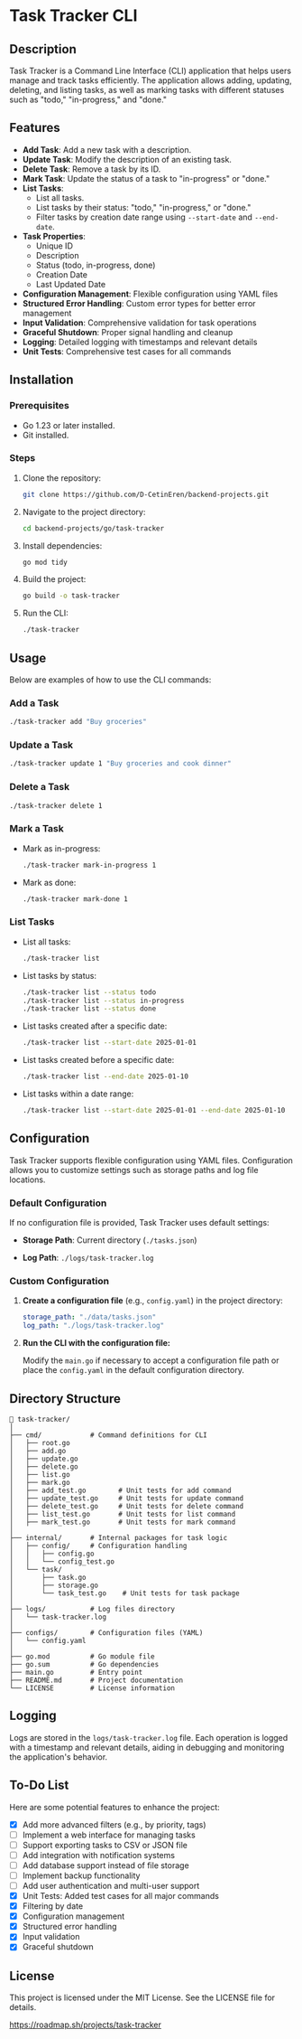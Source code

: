 # Task Tracker CLI

## Description

Task Tracker is a Command Line Interface (CLI) application that helps users manage and track tasks efficiently. The application allows adding, updating, deleting, and listing tasks, as well as marking tasks with different statuses such as "todo," "in-progress," and "done."

## Features

- **Add Task**: Add a new task with a description.
- **Update Task**: Modify the description of an existing task.
- **Delete Task**: Remove a task by its ID.
- **Mark Task**: Update the status of a task to "in-progress" or "done."
- **List Tasks**:
  - List all tasks.
  - List tasks by their status: "todo," "in-progress," or "done."
  - Filter tasks by creation date range using `--start-date` and `--end-date`.
- **Task Properties**:
  - Unique ID
  - Description
  - Status (todo, in-progress, done)
  - Creation Date
  - Last Updated Date
- **Configuration Management**: Flexible configuration using YAML files
- **Structured Error Handling**: Custom error types for better error management
- **Input Validation**: Comprehensive validation for task operations
- **Graceful Shutdown**: Proper signal handling and cleanup
- **Logging**: Detailed logging with timestamps and relevant details
- **Unit Tests**: Comprehensive test cases for all commands

## Installation

### Prerequisites

- Go 1.23 or later installed.
- Git installed.

### Steps

1. Clone the repository:
   ```bash
   git clone https://github.com/D-CetinEren/backend-projects.git
   ```
2. Navigate to the project directory:
   ```bash
   cd backend-projects/go/task-tracker
   ```
3. Install dependencies:
   ```bash
   go mod tidy
   ```
4. Build the project:
   ```bash
   go build -o task-tracker
   ```
5. Run the CLI:
   ```bash
   ./task-tracker
   ```

## Usage

Below are examples of how to use the CLI commands:

### Add a Task

```bash
./task-tracker add "Buy groceries"
```

### Update a Task

```bash
./task-tracker update 1 "Buy groceries and cook dinner"
```

### Delete a Task

```bash
./task-tracker delete 1
```

### Mark a Task

- Mark as in-progress:
  ```bash
  ./task-tracker mark-in-progress 1
  ```
- Mark as done:
  ```bash
  ./task-tracker mark-done 1
  ```

### List Tasks

- List all tasks:
  ```bash
  ./task-tracker list
  ```
- List tasks by status:
  ```bash
  ./task-tracker list --status todo
  ./task-tracker list --status in-progress
  ./task-tracker list --status done
  ```
- List tasks created after a specific date:
  ```bash
  ./task-tracker list --start-date 2025-01-01
  ```
- List tasks created before a specific date:
  ```bash
  ./task-tracker list --end-date 2025-01-10
  ```
- List tasks within a date range:
  ```bash
  ./task-tracker list --start-date 2025-01-01 --end-date 2025-01-10
  ```

## Configuration

Task Tracker supports flexible configuration using YAML files. Configuration allows you to customize settings such as storage paths and log file locations.

### Default Configuration

If no configuration file is provided, Task Tracker uses default settings:

- **Storage Path**: Current directory (`./tasks.json`)

- **Log Path**: `./logs/task-tracker.log`

### Custom Configuration

1. **Create a configuration file** (e.g., `config.yaml`) in the project directory:
   ```yaml
   storage_path: "./data/tasks.json"
   log_path: "./logs/task-tracker.log"
   ```

2. **Run the CLI with the configuration file:**

   Modify the `main.go` if necessary to accept a configuration file path or place the `config.yaml` in the default configuration directory.

## Directory Structure
```plaintext
📂 task-tracker/
│
├── cmd/            # Command definitions for CLI
│   ├── root.go
│   ├── add.go
│   ├── update.go
│   ├── delete.go
│   ├── list.go
│   ├── mark.go
│   ├── add_test.go        # Unit tests for add command
│   ├── update_test.go     # Unit tests for update command
│   ├── delete_test.go     # Unit tests for delete command
│   ├── list_test.go       # Unit tests for list command
│   ├── mark_test.go       # Unit tests for mark command
│
├── internal/       # Internal packages for task logic
│   ├── config/     # Configuration handling
│   │   ├── config.go
│   │   └── config_test.go
│   └── task/
│       ├── task.go
│       ├── storage.go
│       └── task_test.go    # Unit tests for task package
│
├── logs/           # Log files directory
│   └── task-tracker.log
│
├── configs/        # Configuration files (YAML)
│   └── config.yaml
│
├── go.mod          # Go module file
├── go.sum          # Go dependencies
├── main.go         # Entry point
├── README.md       # Project documentation
└── LICENSE         # License information
```

## Logging


Logs are stored in the `logs/task-tracker.log` file. Each operation is logged with a timestamp and relevant details, aiding in debugging and monitoring the application's behavior.

## To-Do List

Here are some potential features to enhance the project:

- [X] Add more advanced filters (e.g., by priority, tags)
- [ ] Implement a web interface for managing tasks
- [ ] Support exporting tasks to CSV or JSON file
- [ ] Add integration with notification systems
- [ ] Add database support instead of file storage
- [ ] Implement backup functionality
- [ ] Add user authentication and multi-user support
- [X] Unit Tests: Added test cases for all major commands
- [X] Filtering by date
- [X] Configuration management
- [X] Structured error handling
- [X] Input validation
- [X] Graceful shutdown

## License

This project is licensed under the MIT License. See the LICENSE file for details.

https://roadmap.sh/projects/task-tracker

